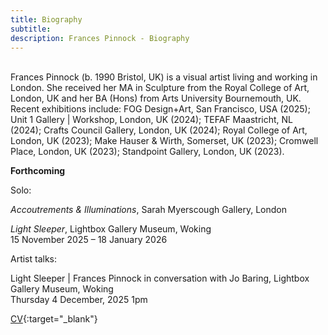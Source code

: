 ```yaml
---
title: Biography
subtitle: 
description: Frances Pinnock - Biography
---  
```

<br/>  
Frances Pinnock (b. 1990 Bristol, UK) is a visual artist living and working in London. She received her MA in Sculpture from the Royal College of Art, London, UK and her BA (Hons) from Arts University Bournemouth, UK. Recent exhibitions include: FOG Design+Art, San Francisco, USA (2025); Unit 1 Gallery | Workshop, London, UK (2024); TEFAF Maastricht, NL (2024); Crafts Council Gallery, London, UK (2024); Royal College of Art, London, UK (2023); Make Hauser & Wirth, Somerset, UK (2023); Cromwell Place, London, UK (2023); Standpoint Gallery, London, UK (2023).  
<br/>  

**Forthcoming**  

Solo:  

_Accoutrements & Illuminations_, Sarah Myerscough Gallery, London  

_Light Sleeper_, Lightbox Gallery Museum, Woking  
15 November 2025 – 18 January 2026

Artist talks:  

Light Sleeper | Frances Pinnock in conversation with Jo Baring, Lightbox Gallery Museum, Woking  
Thursday 4 December, 2025 1pm
  


[CV](cv.pdf){:target="_blank"}  
<br/>






   
 




 









  










 



  










 












